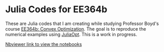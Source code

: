 # Julia Codes for EE364b
These are Julia codes that I am creating while studying Professor Boyd's course [EE364b: Convex Optimization](http://stanford.edu/class/ee364b/). The goal is to reproduce the numerical examples using [JuliaOpt](http://www.juliaopt.org/). This is a work in progress.

[Nbviewer link to view the notebooks](http://nbviewer.ipython.org/github/shuvomoy/IJuliaNotebooks-EE364b/tree/master/)

